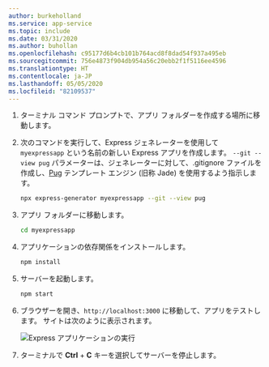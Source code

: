 ```yaml
---
author: burkeholland
ms.service: app-service
ms.topic: include
ms.date: 03/31/2020
ms.author: buhollan
ms.openlocfilehash: c95177d6b4cb101b764acd8f8dad54f937a495eb
ms.sourcegitcommit: 756e4873f904db954a56c20ebb2f1f5116ee4596
ms.translationtype: HT
ms.contentlocale: ja-JP
ms.lasthandoff: 05/05/2020
ms.locfileid: "82109537"
---
```

1. ターミナル コマンド プロンプトで、アプリ フォルダーを作成する場所に移動します。

1. 次のコマンドを実行して、Express ジェネレーターを使用して `myexpressapp` という名前の新しい Express アプリを作成します。 `--git --view pug` パラメーターは、ジェネレーターに対して、.gitignore ファイルを作成し、[Pug](https://pugjs.org/api/getting-started.html) テンプレート エンジン (旧称 Jade) を使用するよう指示します。

    ```bash
    npx express-generator myexpressapp --git --view pug
    ```

1. アプリ フォルダーに移動します。

    ```bash
    cd myexpressapp
    ```

1. アプリケーションの依存関係をインストールします。

    ```bash
    npm install
    ```

1. サーバーを起動します。

    ```bash
    npm start
    ```

1. ブラウザーを開き、`http://localhost:3000` に移動して、アプリをテストします。 サイトは次のように表示されます。

    ![Express アプリケーションの実行](../media/deploy-azure/express.png)

1. ターミナルで **Ctrl** + **C** キーを選択してサーバーを停止します。
 
